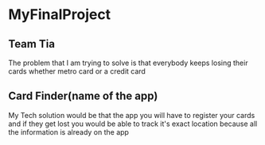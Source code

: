 # MyFinalProject
## Team Tia 
The problem that I am trying to solve is that everybody keeps losing their cards whether metro card or a credit card 



## Card Finder(name of the app)
My Tech solution would be that the app you will have to register your cards and if they get lost you would be able to track it's exact location because all the information is already on the app
